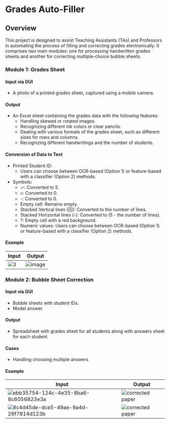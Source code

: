 # Grades Auto-Filler

## Overview

This project is designed to assist Teaching Assistants (TAs) and Professors in automating the process of filling and correcting grades electronically. It comprises two main modules: one for processing handwritten grades sheets and another for correcting multiple-choice bubble sheets.

### Module 1: Grades Sheet

#### Input via GUI
- A photo of a printed grades sheet, captured using a mobile camera.

#### Output
- An Excel sheet containing the grades data with the following features:
  - Handling skewed or rotated images.
  - Recognizing different ink colors or clear pencils.
  - Dealing with various formats of the grades sheet, such as different sizes for rows and columns.
  - Recognizing different handwritings and the number of students.

#### Conversion of Data to Text
- Printed Student ID:
  - Users can choose between OCR-based (Option 1) or feature-based with a classifier (Option 2) methods.
- Symbols:
  - ✓: Converted to 5.
  - 𐄂: Converted to 0.
  - -: Converted to 0.
  - Empty cell: Remains empty.
  - Stacked Vertical lines (|||): Converted to the number of lines.
  - Stacked Horizontal lines (-): Converted to (5 - the number of lines).
  - ?: Empty cell with a red background.
  - Numeric values: Users can choose between OCR-based (Option 1) or feature-based with a classifier (Option 2) methods.


#### Example

| Input  | Output                                      |
|-----------|-----------------------------------------------|
| ![3](https://github.com/ahmedibrahim404/grades-auto-filler/assets/34144004/6c9e45a5-527a-4479-ab7c-8cc6e891368a)| ![image](https://github.com/ahmedibrahim404/grades-auto-filler/assets/34144004/2672a9db-652c-48ce-840a-079e2bc00790) |

### Module 2: Bubble Sheet Correction

#### Input via GUI
- Bubble sheets with student IDs.
- Model answer.

#### Output
- Spreadsheet with grades sheet for all students along with answers sheet for each student.


#### Cases
- Handling choosing multiple answers

#### Example

| Input  | Output                                      |
|-----------|-----------------------------------------------|
|![ebb35754-124c-4e35-8ba6-8c6056823e3a](https://github.com/ahmedibrahim404/grades-auto-filler/assets/34144004/6b71d2df-062b-4c10-b1df-0232c750efbe) | ![corrected paper](https://github.com/ahmedibrahim404/grades-auto-filler/assets/34144004/5c415e1f-00ca-4a36-afda-f515541b0f4f) |
| ![8c4d45de-dce5-49ae-9a4d-26f7814d123b](https://github.com/ahmedibrahim404/grades-auto-filler/assets/34144004/0ab6b42c-cc3c-4208-b524-3a67a89f0e89) | ![corrected paper](https://github.com/ahmedibrahim404/grades-auto-filler/assets/34144004/f1a766b9-324f-4dfe-ac99-758f480439f8) |


